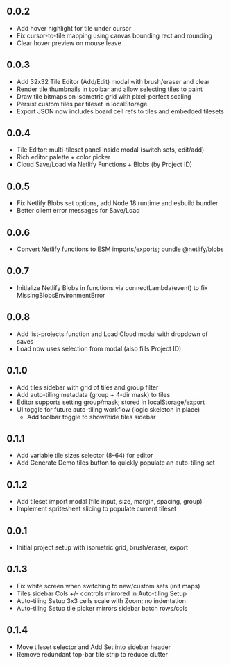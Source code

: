## 0.0.2
- Add hover highlight for tile under cursor
- Fix cursor-to-tile mapping using canvas bounding rect and rounding
- Clear hover preview on mouse leave

## 0.0.3
- Add 32x32 Tile Editor (Add/Edit) modal with brush/eraser and clear
- Render tile thumbnails in toolbar and allow selecting tiles to paint
- Draw tile bitmaps on isometric grid with pixel-perfect scaling
- Persist custom tiles per tileset in localStorage
- Export JSON now includes board cell refs to tiles and embedded tilesets

## 0.0.4
- Tile Editor: multi-tileset panel inside modal (switch sets, edit/add)
- Rich editor palette + color picker
- Cloud Save/Load via Netlify Functions + Blobs (by Project ID)

## 0.0.5
- Fix Netlify Blobs set options, add Node 18 runtime and esbuild bundler
- Better client error messages for Save/Load

## 0.0.6
- Convert Netlify functions to ESM imports/exports; bundle @netlify/blobs

## 0.0.7
- Initialize Netlify Blobs in functions via connectLambda(event) to fix MissingBlobsEnvironmentError

## 0.0.8
- Add list-projects function and Load Cloud modal with dropdown of saves
- Load now uses selection from modal (also fills Project ID)

## 0.1.0
- Add tiles sidebar with grid of tiles and group filter
- Add auto-tiling metadata (group + 4-dir mask) to tiles
- Editor supports setting group/mask; stored in localStorage/export
- UI toggle for future auto-tiling workflow (logic skeleton in place)
  - Add toolbar toggle to show/hide tiles sidebar

## 0.1.1
- Add variable tile sizes selector (8–64) for editor
- Add Generate Demo tiles button to quickly populate an auto-tiling set

## 0.1.2
- Add tileset import modal (file input, size, margin, spacing, group)
- Implement spritesheet slicing to populate current tileset

## 0.0.1
- Initial project setup with isometric grid, brush/eraser, export

## 0.1.3
- Fix white screen when switching to new/custom sets (init maps)
- Tiles sidebar Cols +/- controls mirrored in Auto-tiling Setup
- Auto-tiling Setup 3x3 cells scale with Zoom; no indentation
- Auto-tiling Setup tile picker mirrors sidebar batch rows/cols

## 0.1.4
- Move tileset selector and Add Set into sidebar header
- Remove redundant top-bar tile strip to reduce clutter

